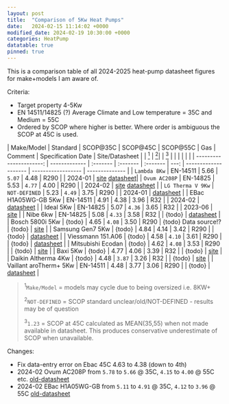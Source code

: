 ```yaml
---
layout: post
title:  "Comparison of 5Kw Heat Pumps"
date:   2024-02-15 11:14:02 +0000
modified_date: 2024-02-19 10:30:00 +0000
categories: HeatPump
datatable: true
pinned: true
---
```


This is a comparison table of all 2024-2025 heat-pump datasheet figures for make+models I am aware of.

Criteria:
- Target property 4-5Kw
- EN 14511/14825 (?) Average Climate and Low temperature = 35C and Medium = 55C
- Ordered by SCOP where higher is better. Where order is ambiguous the SCOP at 45C is used.


<div class="datatable-begin"></div>

| Make/Model              | Standard      | SCOP@35C | SCOP@45C | SCOP@55C | Gas  | Comment              | Specification Date | Site/Datasheet |
| [<sup>1</sup>](#k_make) | [<sup>2</sup>](#k_std)|  | [<sup>3</sup>](#k_45) | |  |                      |                    |                |
| ----------------------: | ------------- | :------- | :------- | :------- | ---: | -------------------- | ------------------ | -------------- |
| `Lambda 8Kw`            | EN-14511      | 5.66     | `5.07`   | 4.48     | R290 |                      | 2024-01            | [site](https://lambda-wp.at/luft-waermepumpen/) [datasheet](https://www.ovum.at/wp-content/uploads/2024/02/ACP_Datenblatt_alle_web_240206.pdf)|
| `Ovum AC208P`           | EN-14825      | 5.53     | `4.77`   | 4.00     | R290 |                      | 2024-02            | [site](https://www.ovum.at/en/produkte/luft-die-koenigsklasse/) [datasheet](https://www.ovum.at/wp-content/uploads/2023/10/ACP_Datenblatt_alle_Web_230928.pdf) |
| `LG Therma V 9Kw`       | `NOT-DEFINED` | 5.23     | `4.49`   | 3.75     | R290 |                      | 2024-01            | [datasheet](https://www.lg.com/global/business/download/airsolution/THERMA%20V%20(AWHP)%20R290%20Monobloc%20Hydro%20Unit%208P%20%20leaflet_web_Holo_O_1117_low[20240130_154102737].pdf) |
| EBac H1A05WG-GB 5Kw     | EN-14511      | 4.91     |  4.38    | 3.96     | R32  |                      | 2024-02            | [datasheet](https://files.ebac.com/production/default/EBA%E2%80%A2240014_HEATPUMP-DATASHEET_QR_LR_2024-02-10-072606_tqkz.pdf?dm=1707549967) |
| Ideal 5Kw               | EN-14825      | 5.07     | `4.36`   | 3.65     | R32  |                      | 2023-06            | [site](https://idealtouch.co.uk.idealboilers.com/products/logic-air-heat-pump-3) |
| Nibe 6kw                | EN-14825      | 5.08     | `4.33`   | 3.58     | R32  |                      | {todo}             | [datasheet](https://assetstore.nibe.se/hcms/v2.3/entity/document/874828/storage/ODc0ODI4LzAvbWFzdGVy) |
| Bosch 5800i 5Kw         | {todo}        | 4.65     | `4.08`   | 3.50     | R290 | {todo} Data source!? | {todo}             | [site](https://www.worcester-bosch.co.uk/products/heat-pumps/directory/compress-5800i-aw)  |
| Samsung Gen7 5Kw        | {todo}        | 4.84     |  4.14    | 3.42     | R290 |                      | {todo}             | [datasheet](https://midsummerwholesale.co.uk/pdfs/samsung-gen-7-r290-datasheet.pdf) |
| Viessmann 151.A06       | {todo}        | 4.58     | `4.10`   | 3.61     | R290 |                      | {todo}             | [datasheet](https://viessmanndirect.co.uk/files//7a81a248-e65a-4fcf-8735-e4a33fa33fe4/Energy%20Consumption%20Datasheet.pdf) |
| Mitsubishi Ecodan       | {todo}        | 4.62     | `4.08`   | 3.53     | R290 |                      | {todo}             | [site](https://library.mitsubishielectric.co.uk/pdf/book/EcodanR290Outdoor1#page-1) |
| Baxi  5Kw               | {todo}        | 4.77     |  4.06    | 3.39     | R32  |                      | {todo}             | [site](https://www.baxi.co.uk/new-build/products/air-source-heat-pumps/baxi-assure-hp50-ashp) |
| Daikin Altherma 4Kw     | {todo}        | 4.48     | `3.87`   | 3.26     | R32  |                      | {todo}             | [site](https://www.daikin.co.uk/en_gb/products/product.table.html/EDLA04-08E3V3.html) |
| Vaillant aroTherm+ 5Kw  | EN-14511      | 4.48     |  3.77    | 3.06     | R290 |                      | {todo}             | [datasheet](https://professional.vaillant.co.uk/downloads/aproducts/renewables-1/arotherm-plus/arotherm-plus-spec-sheet-1892564.pdf) |

><sup id="k_make">1</sup>`Make/Model` = models may cycle due to being oversized i.e. 8KW+
>
><sup id="k_std">2</sup>```NOT-DEFINED``` = SCOP standard unclear/old/NOT-DEFINED - results may be of question
>
><sup id="k_45">3</sup>```1.23``` = SCOP at 45C calculated as MEAN(35,55) when not made available in datasheet.
>      This produces conservative underestimate of SCOP when unavailable.

<div class="datatable-end"></div>

Changes:
- Fix data-entry error on Ebac 45C 4.63 to 4.38 (down to 4th)
- 2024-02 Ovum AC208P from `5.78` to `5.66` @ 35C, `4.15` to `4.00` @ 55C etc. [old-datasheet](https://assets-global.website-files.com/643186efcbc3b72e2a4f6db8/65acf5477b9a14bfd7615549_Scheda%20Tecnica.pdf)
- 2024-02 EBac H1A05WG-GB from `5.11` to `4.91` @ 35C, `4.12` to `3.96` @ 55C  [old-datasheet](https://ebac-serverless.files.svdcdn.com/production/default/EBA%E2%80%A2230341_AIR-SOURCE-HEAT-PUMP-E-BROCHURE_HOT-WATER-CYLINDER.pdf?dm=1695277753) 